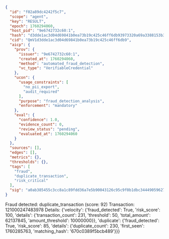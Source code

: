 ```json
{
  "id": "f02a89dc4242f5c7",
  "scope": "agent",
  "key": "RESULT",
  "epoch": 1760294060,
  "host_pid": "9e6742732c60:1",
  "hash": "d3dde1ac3d04d69841b0ea73b19c425c46ff6db93973320a69a3388153b3699f",
  "cid": "QmV1d3dde1ac3d04d69841b0ea73b19c425c46ff6db9",
  "aicp": {
    "prov": {
      "issuer": "9e6742732c60:1",
      "created_at": 1760294060,
      "method": "automated_fraud_detection",
      "vc_type": "VerifiableCredential"
    },
    "ucon": {
      "usage_constraints": [
        "no_pii_export",
        "audit_required"
      ],
      "purpose": "fraud_detection_analysis",
      "enforcement": "mandatory"
    },
    "eval": {
      "confidence": 1.0,
      "evidence_count": 0,
      "review_status": "pending",
      "evaluated_at": 1760294060
    }
  },
  "sources": [],
  "edges": [],
  "metrics": {},
  "thresholds": {},
  "tags": [
    "fraud",
    "duplicate_transaction",
    "risk_critical"
  ],
  "sig": "a0ab385455c3cc8a1c89fdd36a7e5b90043126c95c9f0b1dbc34449059627547"
}
```

Fraud detected: duplicate_transaction (score: 92)
Transaction: 121000247483978
Details: {'velocity': {'fraud_detected': True, 'risk_score': 100, 'details': {'transaction_count': 231, 'threshold': 50, 'total_amount': 62137845, 'amount_threshold': 10000000}}, 'duplicate': {'fraud_detected': True, 'risk_score': 85, 'details': {'duplicate_count': 230, 'first_seen': 1760285763, 'matching_hash': '670c0389f5bcb489'}}}